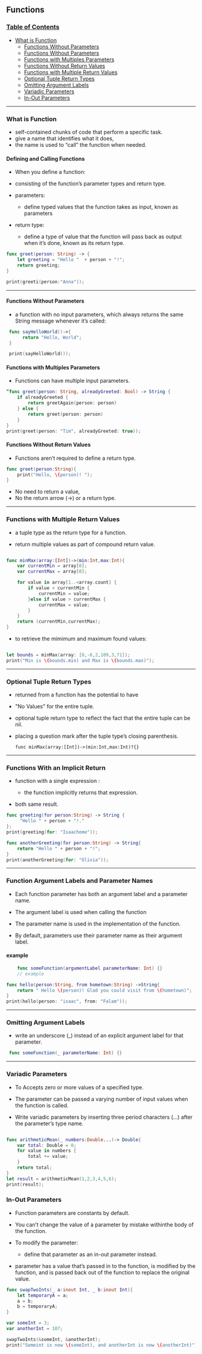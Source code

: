 ## Functions

### [Table of Contents](#table-of-contents)

- [What is Function](#what-is-function)
  - [Functions Without Parameters](#functions-without-parameters)
  - [Functions Without Parameters](#functions-without-parameters)
  - [Functions with Multiples Parameters](#functions-with-multiples-parameters)
  - [Functions Without Return Values](#functions-without-return-values)
  - [Functions with Multiple Return Values](#functions-with-multiple-return-values)
  - [Optional Tuple Return Types](#optional-tuple-return-types)
  - [Omitting Argument Labels](#omitting-argument-labels)
  - [Variadic Parameters](#variadic-parameters)
  - [In-Out Parameters](#in-out-parameters)

---

### What is Function

- self-contained chunks of code that perform a specific task.
- give a name that identifies what it does,
- the name is used to “call” the function when needed.

#### Defining and Calling Functions

- When you define a function:

- consisting of the function’s parameter types and return type.

- parameters:
  - define typed values that the function takes as input, known as parameters
- return type:
  - define a type of value that the function will pass back as output when it’s done, known as its return type.

```swift
func greet(person: String) -> {
    let greeting = "Hello "  + person + "!";
    return greeting;
}

print(greeti(person:"Anna"));

```

---

#### Functions Without Parameters

- a function with no input parameters, which always returns the same String message whenever it’s called:

```swift
 func sayHelloWorld()->{
      return "Hello, World";
 }

 print(sayHelloWorld());

```

#### Functions with Multiples Parameters

- Functions can have multiple input parameters.

```swift
“func greet(person: String, alreadyGreeted: Bool) -> String {
    if alreadyGreeted {
        return greetAgain(person: person)
    } else {
        return greet(person: person)
    }
}
print(greet(person: "Tim", alreadyGreeted: true));
```

#### Functions Without Return Values

- Functions aren’t required to define a return type.

```swift
func greet(person:String){
    print("Hello, \(person)! ");
}
```

- No need to return a value,
- No the return arrow (->) or a return type.

---

### Functions with Multiple Return Values

- a tuple type as the return type for a function.

- return multiple values as part of compound return value.

```swift

func minMax(array:[Int])->(min:Int,max:Int){
    var currentMin = array[0];
    var currentMax = array[0];

    for value in array[1..<array.count] {
        if value < currentMin {
            currentMin = value;
        }else if value > currentMax {
            currentMax = value;
        }
    }
    return (currentMin,currentMax);
}
```

- to retrieve the mimimum and maximum found values:

```swift

let bounds = minMax(array: [8,-6,2,109,3,71]);
print("Min is \(bounds.min) and Max is \(bounds.max)");

```

---

### Optional Tuple Return Types

- returned from a function has the potential to have

- "No Values" for the entire tuple.

- optional tuple return type to reflect the fact that the entire tuple can be nil.

- placing a question mark after the tuple type’s closing parenthesis.

  ```swfit
  func minMax(array:[Int])->(min:Int,max:Int)?{}
  ```

---

### Functions With an Implicit Return

- function with a single expression :

  - the function implicitly returns that expression.

- both same result.

```swift
func greeting(for person:String) -> String {
     "Hello " + person + "!."
};
print(greeting(for: "Isaachome"));

func anotherGreeting(for person:String) -> String{
    return "Hello " + person + "!";
}
print(anotherGreeting(for: "Olivia"));

```

---

### Function Argument Labels and Parameter Names

- Each function parameter has both an argument label and a parameter name.

- The argument label is used when calling the function

- The parameter name is used in the implementation of the function.

- By default, parameters use their parameter name as their argument label.

#### example

```swift
    func someFunction(argumentLabel parameterName: Int) {}
    // example

func hello(person:String, from hometown:String) ->String{
    return " Hello \(person)! Glad you could visit from \(hometown)";
}
print(hello(person: "isaac", from: "Falam"));
```

---

### Omitting Argument Labels

- write an underscore (\_) instead of an explicit argument label for that parameter.

```swift
 func someFunction(_ parameterName: Int) {}
```

---

### Variadic Parameters

- To Accepts zero or more values of a specified type.
- The parameter can be passed a varying number of input values when the function is called.

- Write variadic parameters by inserting three period characters (...) after the parameter’s type name.

```swift

func arithmeticMean(_ numbers:Double...)-> Double{
    var total: Double = 0;
    for value in numbers {
        total += value;
    }
    return total;
}
let result = arithmeticMean(1,2,3,4,5,6);
print(result);
```

### In-Out Parameters

- Function parameters are constants by default.

- You can’t change the value of a parameter by mistake withinthe body of the function.

- To modify the parameter:

  - define that parameter as an in-out parameter instead.

- parameter has a value that’s passed in to the function, is modified by the function, and is passed back out of the function to replace the original value.

```swift
func swapTwoInts(_ a:inout Int, _ b:inout Int){
    let temporaryA = a;
    a = b;
    b = temporaryA;
}

var someInt = 3;
var anotherInt = 107;

swapTwoInts(&someInt, &anotherInt);
print("Someint is now \(someInt), and anotherInt is now \(anotherInt)");

```
